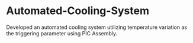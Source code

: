 # Automated-Cooling-System
Developed an automated cooling system utilizing temperature variation as the triggering parameter using PIC Assembly.
